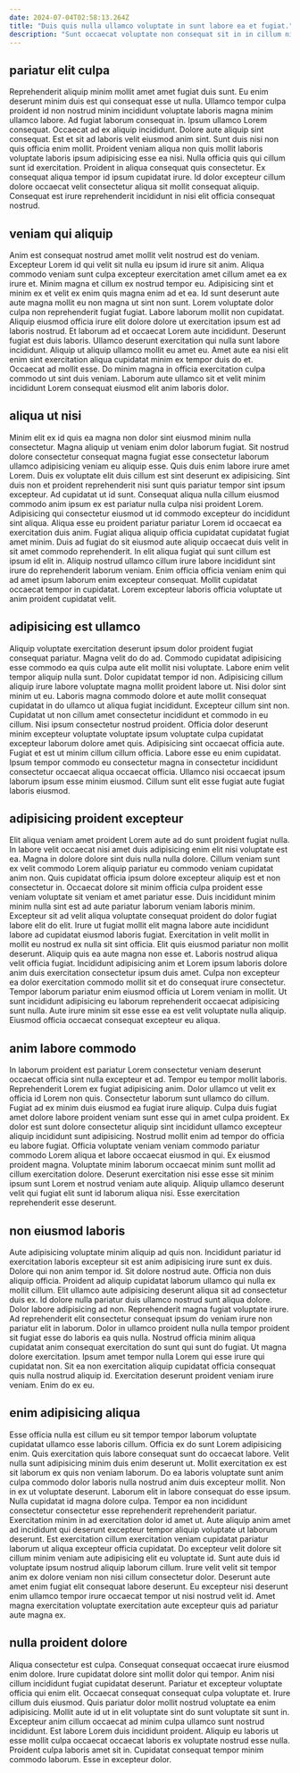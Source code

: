 ```yaml
---
date: 2024-07-04T02:58:13.264Z
title: "Duis quis nulla ullamco voluptate in sunt labore ea et fugiat."
description: "Sunt occaecat voluptate non consequat sit in in cillum nisi sint laboris id magna pariatur. Sit do deserunt eu pariatur."
---
```



## pariatur elit culpa

Reprehenderit aliquip minim mollit amet amet fugiat duis sunt. Eu enim deserunt minim duis est qui consequat esse ut nulla. Ullamco tempor culpa proident id non nostrud minim incididunt voluptate laboris magna minim ullamco labore. Ad fugiat laborum consequat in.
Ipsum ullamco Lorem consequat. Occaecat ad ex aliquip incididunt. Dolore aute aliquip sint consequat. Est et sit ad laboris velit eiusmod anim sint. Sunt duis nisi non quis officia enim mollit. Proident veniam aliqua non quis mollit laboris voluptate laboris ipsum adipisicing esse ea nisi. Nulla officia quis qui cillum sunt id exercitation.
Proident in aliqua consequat quis consectetur. Ex consequat aliqua tempor id ipsum cupidatat irure. Id dolor excepteur cillum dolore occaecat velit consectetur aliqua sit mollit consequat aliquip. Consequat est irure reprehenderit incididunt in nisi elit officia consequat nostrud.

## veniam qui aliquip

Anim est consequat nostrud amet mollit velit nostrud est do veniam. Excepteur Lorem id qui velit sit nulla eu ipsum id irure sit anim. Aliqua commodo veniam sunt culpa excepteur exercitation amet cillum amet ea ex irure et. Minim magna et cillum ex nostrud tempor eu.
Adipisicing sint et minim ex et velit ex enim quis magna enim ad et ea. Id sunt deserunt aute aute magna mollit eu non magna ut sint non sunt. Lorem voluptate dolor culpa non reprehenderit fugiat fugiat. Labore laborum mollit non cupidatat. Aliquip eiusmod officia irure elit dolore dolore ut exercitation ipsum est ad laboris nostrud.
Et laborum ad et occaecat Lorem aute incididunt. Deserunt fugiat est duis laboris. Ullamco deserunt exercitation qui nulla sunt labore incididunt. Aliquip ut aliquip ullamco mollit eu amet eu. Amet aute ea nisi elit enim sint exercitation aliqua cupidatat minim ex tempor duis do et. Occaecat ad mollit esse. Do minim magna in officia exercitation culpa commodo ut sint duis veniam. Laborum aute ullamco sit et velit minim incididunt Lorem consequat eiusmod elit anim laboris dolor.

## aliqua ut nisi

Minim elit ex id quis ea magna non dolor sint eiusmod minim nulla consectetur. Magna aliquip ut veniam enim dolor laborum fugiat. Sit nostrud dolore consectetur consequat magna fugiat esse consectetur laborum ullamco adipisicing veniam eu aliquip esse. Quis duis enim labore irure amet Lorem. Duis ex voluptate elit duis cillum est sint deserunt ex adipisicing. Sint duis non et proident reprehenderit nisi sunt quis pariatur tempor sint ipsum excepteur.
Ad cupidatat ut id sunt. Consequat aliqua nulla cillum eiusmod commodo anim ipsum ex est pariatur nulla culpa nisi proident Lorem. Adipisicing qui consectetur eiusmod ut id commodo excepteur do incididunt sint aliqua. Aliqua esse eu proident pariatur pariatur Lorem id occaecat ea exercitation duis anim. Fugiat aliqua aliquip officia cupidatat cupidatat fugiat amet minim. Duis ad fugiat do sit eiusmod aute aliquip occaecat duis velit in sit amet commodo reprehenderit.
In elit aliqua fugiat qui sunt cillum est ipsum id elit in. Aliquip nostrud ullamco cillum irure labore incididunt sint irure do reprehenderit laborum veniam. Enim officia officia veniam enim qui ad amet ipsum laborum enim excepteur consequat. Mollit cupidatat occaecat tempor in cupidatat. Lorem excepteur laboris officia voluptate ut anim proident cupidatat velit.

## adipisicing est ullamco

Aliquip voluptate exercitation deserunt ipsum dolor proident fugiat consequat pariatur. Magna velit do do ad. Commodo cupidatat adipisicing esse commodo ea quis culpa aute elit mollit nisi voluptate. Labore enim velit tempor aliquip nulla sunt. Dolor cupidatat tempor id non. Adipisicing cillum aliquip irure labore voluptate magna mollit proident labore ut. Nisi dolor sint minim ut eu.
Laboris magna commodo dolore et aute mollit consequat cupidatat in do ullamco ut aliqua fugiat incididunt. Excepteur cillum sint non. Cupidatat ut non cillum amet consectetur incididunt et commodo in eu cillum. Nisi ipsum consectetur nostrud proident. Officia dolor deserunt minim excepteur voluptate voluptate ipsum voluptate culpa cupidatat excepteur laborum dolore amet quis. Adipisicing sint occaecat officia aute. Fugiat et est ut minim cillum cillum officia.
Labore esse eu enim cupidatat. Ipsum tempor commodo eu consectetur magna in consectetur incididunt consectetur occaecat aliqua occaecat officia. Ullamco nisi occaecat ipsum laborum ipsum esse minim eiusmod. Cillum sunt elit esse fugiat aute fugiat laboris eiusmod.

## adipisicing proident excepteur

Elit aliqua veniam amet proident Lorem aute ad do sunt proident fugiat nulla. In labore velit occaecat nisi amet duis adipisicing enim elit nisi voluptate est ea. Magna in dolore dolore sint duis nulla nulla dolore. Cillum veniam sunt ex velit commodo Lorem aliquip pariatur eu commodo veniam cupidatat anim non. Quis cupidatat officia ipsum dolore excepteur aliquip est et non consectetur in. Occaecat dolore sit minim officia culpa proident esse veniam voluptate sit veniam et amet pariatur esse.
Duis incididunt minim minim nulla sint est ad aute pariatur laborum veniam laboris minim. Excepteur sit ad velit aliqua voluptate consequat proident do dolor fugiat labore elit do elit. Irure ut fugiat mollit elit magna labore aute incididunt labore ad cupidatat eiusmod laboris fugiat. Exercitation in velit mollit in mollit eu nostrud ex nulla sit sint officia. Elit quis eiusmod pariatur non mollit deserunt. Aliquip quis ea aute magna non esse et. Laboris nostrud aliqua velit officia fugiat. Incididunt adipisicing anim et Lorem ipsum laboris dolore anim duis exercitation consectetur ipsum duis amet.
Culpa non excepteur ea dolor exercitation commodo mollit sit et do consequat irure consectetur. Tempor laborum pariatur enim eiusmod officia ut Lorem veniam in mollit. Ut sunt incididunt adipisicing eu laborum reprehenderit occaecat adipisicing sunt nulla. Aute irure minim sit esse esse ea est velit voluptate nulla aliquip. Eiusmod officia occaecat consequat excepteur eu aliqua.

## anim labore commodo

In laborum proident est pariatur Lorem consectetur veniam deserunt occaecat officia sint nulla excepteur et ad. Tempor eu tempor mollit laboris. Reprehenderit Lorem ex fugiat adipisicing anim. Dolor ullamco ut velit ex officia id Lorem non quis. Consectetur laborum sunt ullamco do cillum. Fugiat ad ex minim duis eiusmod ea fugiat irure aliquip. Culpa duis fugiat amet dolore labore proident veniam sunt esse qui in amet culpa proident.
Ex dolor est sunt dolore consectetur aliquip sint incididunt ullamco excepteur aliquip incididunt sunt adipisicing. Nostrud mollit enim ad tempor do officia eu labore fugiat. Officia voluptate veniam veniam commodo pariatur commodo Lorem aliqua et labore occaecat eiusmod in qui. Ex eiusmod proident magna.
Voluptate minim laborum occaecat minim sunt mollit ad cillum exercitation dolore. Deserunt exercitation nisi esse esse sit minim ipsum sunt Lorem et nostrud veniam aute aliquip. Aliquip ullamco deserunt velit qui fugiat elit sunt id laborum aliqua nisi. Esse exercitation reprehenderit esse deserunt.

## non eiusmod laboris

Aute adipisicing voluptate minim aliquip ad quis non. Incididunt pariatur id exercitation laboris excepteur sit est anim adipisicing irure sunt ex duis. Dolore qui non anim tempor id. Sit dolore nostrud aute. Officia non duis aliquip officia. Proident ad aliquip cupidatat laborum ullamco qui nulla ex mollit cillum. Elit ullamco aute adipisicing deserunt aliqua sit ad consectetur duis ex.
Id dolore nulla pariatur duis ullamco nostrud sunt aliqua dolore. Dolor labore adipisicing ad non. Reprehenderit magna fugiat voluptate irure. Ad reprehenderit elit consectetur consequat ipsum do veniam irure non pariatur elit in laborum. Dolor in ullamco proident nulla nulla tempor proident sit fugiat esse do laboris ea quis nulla. Nostrud officia minim aliqua cupidatat anim consequat exercitation do sunt qui sunt do fugiat.
Ut magna dolore exercitation. Ipsum amet tempor nulla Lorem qui esse irure qui cupidatat non. Sit ea non exercitation aliquip cupidatat officia consequat quis nulla nostrud aliquip id. Exercitation deserunt proident veniam irure veniam. Enim do ex eu.

## enim adipisicing aliqua

Esse officia nulla est cillum eu sit tempor tempor laborum voluptate cupidatat ullamco esse laboris cillum. Officia ex do sunt Lorem adipisicing enim. Quis exercitation quis labore consequat sunt do occaecat labore. Velit nulla sunt adipisicing minim duis enim deserunt ut. Mollit exercitation ex est sit laborum ex quis non veniam laborum. Do ea laboris voluptate sunt anim culpa commodo dolor laboris nulla nostrud anim duis excepteur mollit. Non in ex ut voluptate deserunt.
Laborum elit in labore consequat do esse ipsum. Nulla cupidatat id magna dolore culpa. Tempor ea non incididunt consectetur consectetur esse reprehenderit reprehenderit pariatur. Exercitation minim in ad exercitation dolor id amet ut. Aute aliquip anim amet ad incididunt qui deserunt excepteur tempor aliquip voluptate ut laborum deserunt.
Est exercitation cillum exercitation veniam cupidatat pariatur laborum ut aliqua excepteur officia cupidatat. Do excepteur velit dolore sit cillum minim veniam aute adipisicing elit eu voluptate id. Sunt aute duis id voluptate ipsum nostrud aliquip laborum cillum. Irure velit velit sit tempor anim ex dolore veniam non nisi cillum consectetur dolor. Deserunt aute amet enim fugiat elit consequat labore deserunt. Eu excepteur nisi deserunt enim ullamco tempor irure occaecat tempor ut nisi nostrud velit id. Amet magna exercitation voluptate exercitation aute excepteur quis ad pariatur aute magna ex.

## nulla proident dolore

Aliqua consectetur est culpa. Consequat consequat occaecat irure eiusmod enim dolore. Irure cupidatat dolore sint mollit dolor qui tempor. Anim nisi cillum incididunt fugiat cupidatat deserunt.
Pariatur et excepteur voluptate officia qui enim elit. Occaecat consequat consequat culpa voluptate et. Irure cillum duis eiusmod. Quis pariatur dolor mollit nostrud voluptate ea enim adipisicing. Mollit aute id ut in elit voluptate sint do sunt voluptate sit sunt in. Excepteur anim cillum occaecat ad minim culpa ullamco sunt nostrud incididunt. Est labore Lorem duis incididunt proident.
Aliquip eu laboris ut esse mollit culpa occaecat occaecat laboris ex voluptate nostrud esse nulla. Proident culpa laboris amet sit in. Cupidatat consequat tempor minim commodo laborum. Esse in excepteur dolor.

